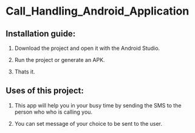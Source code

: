 # Call_Handling_Android_Application

## Installation guide:

1) Download the project and open it with the Android Studio.

2) Run the project or generate an APK.

3) Thats it.

## Uses of this project:

1) This app will help you in your busy time by sending the SMS to the person who who is calling you.

2) You can set message of your choice to be sent to the user.
